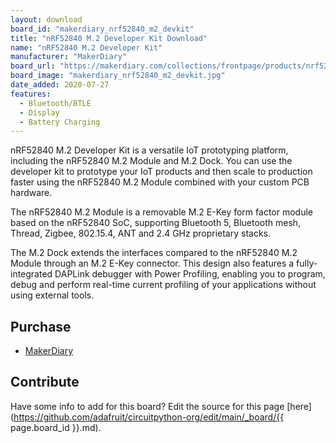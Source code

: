 ```yaml
---
layout: download
board_id: "makerdiary_nrf52840_m2_devkit"
title: "nRF52840 M.2 Developer Kit Download"
name: "nRF52840 M.2 Developer Kit"
manufacturer: "MakerDiary"
board_url: "https://makerdiary.com/collections/frontpage/products/nrf52840-m2-developer-kit"
board_image: "makerdiary_nrf52840_m2_devkit.jpg"
date_added: 2020-07-27
features:
  - Bluetooth/BTLE
  - Display
  - Battery Charging
---
```


nRF52840 M.2 Developer Kit is a versatile IoT prototyping platform, including the nRF52840 M.2 Module and M.2 Dock. You can use the developer kit to prototype your IoT products and then scale to production faster using the nRF52840 M.2 Module combined with your custom PCB hardware.

The nRF52840 M.2 Module is a removable M.2 E-Key form factor module based on the nRF52840 SoC, supporting Bluetooth 5, Bluetooth mesh, Thread, Zigbee, 802.15.4, ANT and 2.4 GHz proprietary stacks.

The M.2 Dock extends the interfaces compared to the nRF52840 M.2 Module through an M.2 E-Key connector. This design also features a fully-integrated DAPLink debugger with Power Profiling, enabling you to program, debug and perform real-time current profiling of your applications without using external tools.

## Purchase
* [MakerDiary](https://makerdiary.com/products/nrf52840-m2-developer-kit)

## Contribute

Have some info to add for this board? Edit the source for this page [here](https://github.com/adafruit/circuitpython-org/edit/main/_board/{{ page.board_id }}.md).
